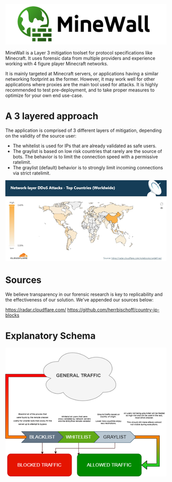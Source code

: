 ![MineWall Explanation Schema](/Img/minewall.png)

MineWall is a Layer 3 mitigation toolset for protocol specifications like Minecraft. It uses forensic data from multiple providers and experience working with 4 figure player Minecraft networks.

It is mainly targeted at Minecraft servers, or applications having a similar networking footprint as the former. However, it may work well for other applications where proxies are the main tool used for attacks. It is highly recommended to test pre-deployment, and to take proper measures to optimize for your own end use-case.

# A 3 layered approach
The application is comprised of 3 different layers of mitigation, depending on the validity of the source user:
- The whitelist is used for IPs that are already validated as safe users.
- The graylist is based on low risk countries that rarely are the source of bots. The behavior is to limit the connection speed with a permissive ratelimit.
- The graylist (default) behavior is to strongly limit incoming connections via strict ratelimit.

![Cloudflare Radar by Country](/Img/radar-country.png)


# Sources
We believe transparency in our forensic research is key to replicability and the effectiveness of our solution. We've appended our sources below:

https://radar.cloudflare.com/
https://github.com/herrbischoff/country-ip-blocks

# Explanatory Schema

![MineWall Explanation Schema](/Img/drawio.png)